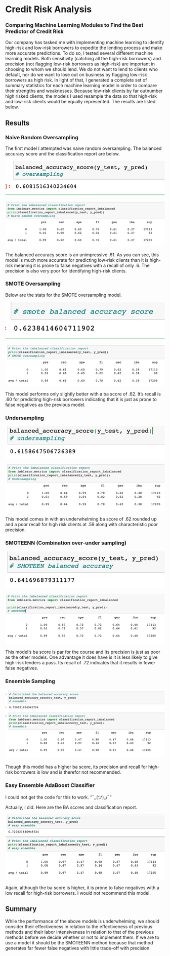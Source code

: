 # Credit Risk Analysis
### Comparing Machine Learning Modules to Find the Best Predictor of Credit Risk

Our company has tasked me with implementing machine learning to identify high-risk and low-risk borrowers to expedite the lending process and make more accurate predictions. To do so, I tested several different machine learning models. Both sensitivity (catching all the high-risk borrowers) and precision (not flagging low-risk borrowers as high-risk) are important in choosing to whom we should lend. We do not want to lend to clients who default, nor do we want to lose out on business by flagging low-risk borrowers as high risk. In light of that, I generated a complete set of summary statistics for each machine learning model in order to compare their strengths and weaknesses. Because low-risk clients by far outnumber high risked clients, the models I used resample the data so that high-risk and low-risk clients would be equally represented. The results are listed below.

## Results

### Naive Random Oversampling

The first model I attempted was naive random oversampling. The balanced accuracy score and the classification report are below.

![naive random oversampling ba score](https://github.com/LiShanDa2021/credit_risk_analysis/blob/main/images/ba%20oversampling.png?raw=true)

![naive random oversampling classification report](https://github.com/LiShanDa2021/credit_risk_analysis/blob/main/images/naive%20random%20oversampling.png?raw=true)

The balanced accuracy score is an unimpressive .61. As you can see, this model is much more accurate for predicting low-risk clients than it is high-risk meaning it is prone to false negatives with a recall of only .6. The precision is also very poor for identifying high-risk clients.


### SMOTE Oversampling

Below are the stats for the SMOTE oversampling model.

![smote oversampling ba score](https://github.com/LiShanDa2021/credit_risk_analysis/blob/main/images/ba%20smote.png?raw=true)

![smote oversampling classification report](https://github.com/LiShanDa2021/credit_risk_analysis/blob/main/images/smote%20oversampling.png?raw=true)

This model performs only slightly better with a ba score of .62. It’s recall is .60 for predicting high-risk borrowers indicating that it is just as prone to false negatives as the previous model.

### Undersampling

![undersampling ba score](https://github.com/LiShanDa2021/credit_risk_analysis/blob/main/images/ba%20undersampling.png?raw=true)

![undersampling classification report](https://github.com/LiShanDa2021/credit_risk_analysis/blob/main/images/undersampling.png?raw=true)

This model comes in with an underwhelming ba score of .62 rounded up and a poor recall for high risk clients at .59 along with characteristic poor precision.


### SMOTEENN (Combination over-under sampling)

![smoteenn ba score](https://github.com/LiShanDa2021/credit_risk_analysis/blob/main/images/ba%20smoteenn.png?raw=true)

![smoteenn classification report](https://github.com/LiShanDa2021/credit_risk_analysis/blob/main/images/smoteenn.png?raw=true)

This model’s ba score is par for the course and its precision is just as poor as the other models. One advantage it does have is it is less likely to give high-risk lenders a pass. Its recall of .72 indicates that it results in fewer false negatives.

### Ensemble Sampling

![ensemble ba score and classification report](https://github.com/LiShanDa2021/credit_risk_analysis/blob/main/images/ba%20and%20classification%20report%20ensemble.png?raw=true)

Though this model has a higher ba score, its precision and recall for high-risk borrowers is low and is therefor not recommended.
### Easy Ensemble AdaBoost Classifier
I could not get the code for this to work. “¯\_(ツ)_/¯“

Actually, I did. Here are the BA scores and classification report.

![adaboost](https://github.com/LiShanDa2021/credit_risk_analysis/blob/main/images/Screen%20Shot%202022-01-15%20at%2011.01.00%20AM.png?raw=true)

Again, although the ba score is higher, it is prone to false negatives with a low recall for high-risk borrowers. I would not recommend this model.

## Summary
While the performance of the above models is underwhelming, we should consider their effectiveness in relation to the effectiveness of previous methods and their labor intensiveness in relation to that of the previous methods before we decide whether or not to implement them. If we are to use a model it should be the SMOTEENN method because that method generates far fewer false negatives with little trade-off with precision.



